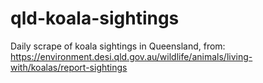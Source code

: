 # qld-koala-sightings
Daily scrape of koala sightings in Queensland, from: https://environment.desi.qld.gov.au/wildlife/animals/living-with/koalas/report-sightings
